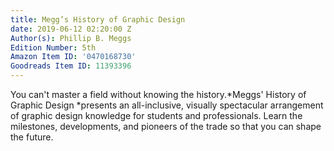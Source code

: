 ```yaml
---
title: Megg’s History of Graphic Design
date: 2019-06-12 02:20:00 Z
Author(s): Phillip B. Meggs
Edition Number: 5th
Amazon Item ID: '0470168730'
Goodreads Item ID: 11393396
---
```


You can't master a field without knowing the history.*Meggs' History of Graphic Design *presents an all-inclusive, visually spectacular arrangement of graphic design knowledge for students and professionals. Learn the milestones, developments, and pioneers of the trade so that you can shape the future.